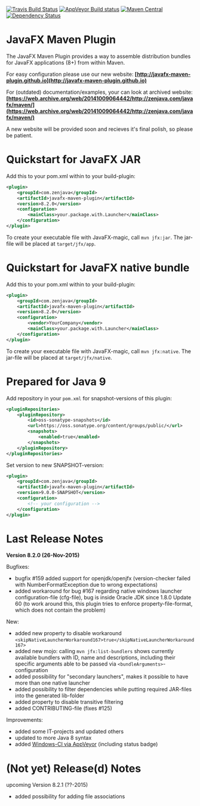 [![Travis Build Status](https://travis-ci.org/javafx-maven-plugin/javafx-maven-plugin.svg?branch=master)](https://travis-ci.org/javafx-maven-plugin/javafx-maven-plugin)
[![AppVeyor Build status](https://ci.appveyor.com/api/projects/status/64700ul3m9y88agi/branch/master?svg=true)](https://ci.appveyor.com/project/FibreFoX/javafx-maven-plugin/branch/master)
[![Maven Central](https://img.shields.io/maven-central/v/com.zenjava/javafx-maven-plugin.svg)](https://maven-badges.herokuapp.com/maven-central/com.zenjava/javafx-maven-plugin)
[![Dependency Status](https://www.versioneye.com/java/com.zenjava:javafx-maven-plugin/8.2.0/badge.svg)](https://www.versioneye.com/java/com.zenjava:javafx-maven-plugin/8.2.0)


JavaFX Maven Plugin
===================

The JavaFX Maven Plugin provides a way to assemble distribution bundles for JavaFX applications (8+) from within Maven.
 
For easy configuration please use our new website:
**[http://javafx-maven-plugin.github.io](http://javafx-maven-plugin.github.io)**

For (outdated) documentation/examples, your can look at archived website:
**[https://web.archive.org/web/20141009064442/http://zenjava.com/javafx/maven/](https://web.archive.org/web/20141009064442/http://zenjava.com/javafx/maven/)**

A new website will be provided soon and recieves it's final polish, so please be patient.


Quickstart for JavaFX JAR
=========================

Add this to your pom.xml within to your build-plugin:

```xml
<plugin>
    <groupId>com.zenjava</groupId>
    <artifactId>javafx-maven-plugin</artifactId>
    <version>8.2.0</version>
    <configuration>
        <mainClass>your.package.with.Launcher</mainClass>
    </configuration>
</plugin>
```

To create your executable file with JavaFX-magic, call `mvn jfx:jar`. The jar-file will be placed at `target/jfx/app`.


Quickstart for JavaFX native bundle
===================================

Add this to your pom.xml within to your build-plugin:

```xml
<plugin>
    <groupId>com.zenjava</groupId>
    <artifactId>javafx-maven-plugin</artifactId>
    <version>8.2.0</version>
    <configuration>
        <vendor>YourCompany</vendor>
        <mainClass>your.package.with.Launcher</mainClass>
    </configuration>
</plugin>
```

To create your executable file with JavaFX-magic, call `mvn jfx:native`. The jar-file will be placed at `target/jfx/native`.



Prepared for Java 9
===================

Add repository in your `pom.xml` for snapshot-versions of this plugin:

```xml
<pluginRepositories>
    <pluginRepository>
        <id>oss-sonatype-snapshots</id>
        <url>https://oss.sonatype.org/content/groups/public/</url>
        <snapshots>
            <enabled>true</enabled>
        </snapshots>
    </pluginRepository>
</pluginRepositories>
```

Set version to new SNAPSHOT-version:

```xml
<plugin>
    <groupId>com.zenjava</groupId>
    <artifactId>javafx-maven-plugin</artifactId>
    <version>9.0.0-SNAPSHOT</version>
    <configuration>
        <!-- your configuration -->
    </configuration>
</plugin>
```


Last Release Notes
==================

**Version 8.2.0 (26-Nov-2015)**

Bugfixes:
* bugfix #159 added support for openjdk/openjfx (version-checker failed with NumberFormatException due to wrong expectations)
* added workaround for bug #167 regarding native windows launcher configuration-file (cfg-file), bug is inside Oracle JDK since 1.8.0 Update 60 (to work around this, this plugin tries to enforce property-file-format, which does not contain the problem)

New:
* added new property to disable workaround `<skipNativeLauncherWorkaround167>true</skipNativeLauncherWorkaround167>`
* added new mojo: calling `mvn jfx:list-bundlers` shows currently available bundlers with ID, name and descriptions, including their specific arguments able to be passed via `<bundleArguments>`-configuration
* added possibility for "secondary launchers", makes it possible to have more than one native launcher
* added possibility to filter dependencies while putting required JAR-files into the generated lib-folder
* added property to disable transitive filtering
* added CONTRIBUTING-file (fixes #125)

Improvements:
* added some IT-projects and updated others
* updated to more Java 8 syntax
* added [Windows-CI via AppVeyor](http://www.appveyor.com/) (including status badge)


(Not yet) Release(d) Notes
==================

upcoming Version 8.2.1 (??-2015)
* added possibility for adding file associations
